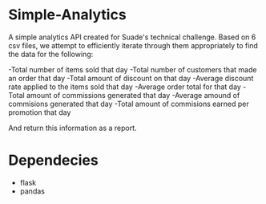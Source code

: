 # Simple-Analytics
A simple analytics API created for Suade's technical challenge. Based on 6 csv files, we attempt to efficiently iterate through them appropriately to find the data for the following:

-Total number of items sold that day
-Total number of customers that made an order that day
-Total amount of discount on that day
-Average discount rate applied to the items sold that day
-Average order total for that day
-Total amount of commissions generated that day
-Average amound of commisions generated that day
-Total amount of commisions earned per promotion that day

And return this information as a report.

# Dependecies
- flask
- pandas

